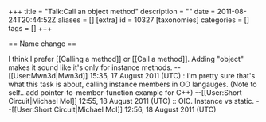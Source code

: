 +++
title = "Talk:Call an object method"
description = ""
date = 2011-08-24T20:44:52Z
aliases = []
[extra]
id = 10327
[taxonomies]
categories = []
tags = []
+++

== Name change ==

I think I prefer [[Calling a method]] or [[Call a method]]. Adding "object" makes it sound like it's only for instance methods. --[[User:Mwn3d|Mwn3d]] 15:35, 17 August 2011 (UTC)
: I'm pretty sure that's what this task is about, calling instance members in OO langauges. (Note to self...add pointer-to-member-function example for C++) --[[User:Short Circuit|Michael Mol]] 12:55, 18 August 2011 (UTC)
:: OIC. Instance vs static. --[[User:Short Circuit|Michael Mol]] 12:56, 18 August 2011 (UTC)
